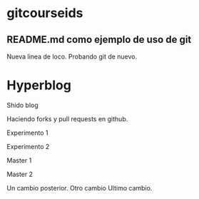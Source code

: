 # gitcourseids

## README.md como ejemplo de uso de git

Nueva linea de loco.
Probando git de nuevo.

# Hyperblog
Shido blog

Haciendo forks y pull requests en github.

Experimento 1

Experimento 2

Master 1

Master 2

Un cambio posterior.
Otro cambio
Ultimo cambio.
